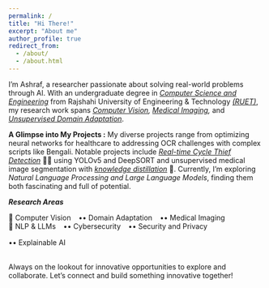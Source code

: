 ```yaml
---
permalink: /
title: "Hi There!"
excerpt: "About me"
author_profile: true
redirect_from: 
  - /about/
  - /about.html
---
```


I’m Ashraf, a researcher passionate about solving real-world problems through AI. With an undergraduate degree in *[Computer Science and Engineering](https://www.cse.ruet.ac.bd/)* from Rajshahi University of Engineering & Technology *[(RUET)](https://www.ruet.ac.bd/)*, my research work spans *[Computer Vision](https://github.com/ashraf-ul-alam-amit/BanglaOngko), [Medical Imaging](https://doi.org/10.1109/ICEEICT62016.2024.10534436),* and *[Unsupervised Domain Adaptation](https://github.com/ashraf-ul-alam-amit/KD-UDA)*.
<!--I've developed advanced frameworks for medical image segmentation and classification and worked with SOTA models to enhance AI applications.-->

**A Glimpse into My Projects :** My diverse projects range from optimizing neural networks for healthcare to addressing OCR challenges with complex scripts like Bengali. Notable projects include *[Real-time Cycle Thief Detection](https://github.com/ashraf-ul-alam-amit/cycle_theif)* 🚴‍♂️ using YOLOv5 and DeepSORT and unsupervised medical image segmentation with *[knowledge distillation](https://github.com/ashraf-ul-alam-amit/KD-UDA)* 🧠. Currently, I’m exploring *Natural Language Processing and Large Language Models*, finding them both fascinating and full of potential. 

***Research Areas***  

<div style="display: flex; flex-wrap: wrap; gap: 15px;">
  <span>📌 Computer Vision</span>
  <span>•• Domain Adaptation</span>
  <span>•• Medical Imaging</span>
</div>

<div style="display: flex; flex-wrap: wrap; gap: 15px;">
  <span>📌 NLP & LLMs</span>
  <span>•• Cybersecurity</span>
  <span>•• Security and Privacy</span>
  <span>•• Explainable AI</span>
</div>

 <br>


Always on the lookout for innovative opportunities to explore and collaborate. Let’s connect and build something innovative together!



